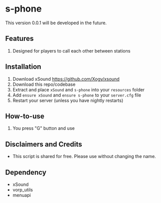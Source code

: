 # s-phone

This version 0.0.1 will be developed in the future.

## Features
1. Designed for players to call each other between stations

## Installation
1. Download xSound https://github.com/Xogy/xsound
2. Download this repo/codebase
3. Extract and place `xSound` and `s-phone` into your `resources` folder
4. Add `ensure xSound` and `ensure s-phone` to your `server.cfg` file
5. Restart your server (unless you have nightly restarts)

## How-to-use
1. You press "G" button and use 

## Disclaimers and Credits
- This script is shared for free. Please use without changing the name.

 ## Dependency
 - xSound
 - vorp_utils
 - menuapi

